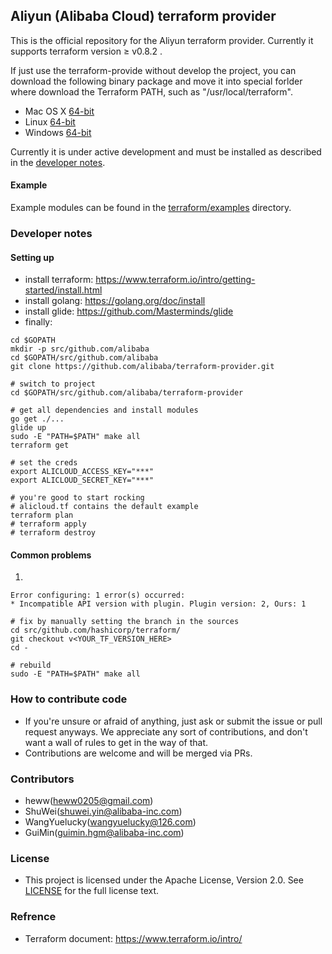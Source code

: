 ## Aliyun (Alibaba Cloud) terraform provider


This is the official repository for the Aliyun terraform provider. Currently it supports terraform version ≥ v0.8.2 .

If just use the terraform-provide without develop the project, you can download the following binary package and move it into special forlder where download the Terraform PATH, such as "/usr/local/terraform".

* Mac OS X  [64-bit](http://tf-mac.oss-cn-shanghai.aliyuncs.com/terraform-provider-alicloud.zip )
* Linux  [64-bit](http://tf-linux.oss-cn-shanghai.aliyuncs.com/terraform-provider-alicloud.zip )
* Windows  [64-bit](http://tf-windows.oss-cn-shanghai.aliyuncs.com/terraform-provider-alicloud.exe)

Currently it is under active development and must be installed as described in the [developer notes](#developer-notes).

#### Example

Example modules can be found in the [terraform/examples](terraform/examples) directory.


### Developer notes

#### Setting up
* install terraform: https://www.terraform.io/intro/getting-started/install.html
* install golang:    https://golang.org/doc/install
* install glide: https://github.com/Masterminds/glide
* finally:

```
cd $GOPATH
mkdir -p src/github.com/alibaba
cd $GOPATH/src/github.com/alibaba
git clone https://github.com/alibaba/terraform-provider.git

# switch to project
cd $GOPATH/src/github.com/alibaba/terraform-provider

# get all dependencies and install modules
go get ./...
glide up
sudo -E "PATH=$PATH" make all
terraform get

# set the creds
export ALICLOUD_ACCESS_KEY="***"
export ALICLOUD_SECRET_KEY="***"

# you're good to start rocking
# alicloud.tf contains the default example
terraform plan
# terraform apply
# terraform destroy
```

#### Common problems

1.
```
Error configuring: 1 error(s) occurred:
* Incompatible API version with plugin. Plugin version: 2, Ours: 1

# fix by manually setting the branch in the sources
cd src/github.com/hashicorp/terraform/
git checkout v<YOUR_TF_VERSION_HERE>
cd -

# rebuild
sudo -E "PATH=$PATH" make all
```


### How to contribute code
* If you're unsure or afraid of anything, just ask or submit the issue or pull request anyways. We appreciate any sort of contributions, and don't want a wall of rules to get in the way of that.
* Contributions are welcome and will be merged via PRs.

### Contributors
* heww(heww0205@gmail.com)
* ShuWei(shuwei.yin@alibaba-inc.com)
* WangYuelucky(wangyuelucky@126.com)
* GuiMin(guimin.hgm@alibaba-inc.com)

### License
* This project is licensed under the Apache License, Version 2.0. See [LICENSE](https://github.com/alibaba/terraform-provider/blob/master/LICENSE) for the full license text.

### Refrence
* Terraform document: https://www.terraform.io/intro/
